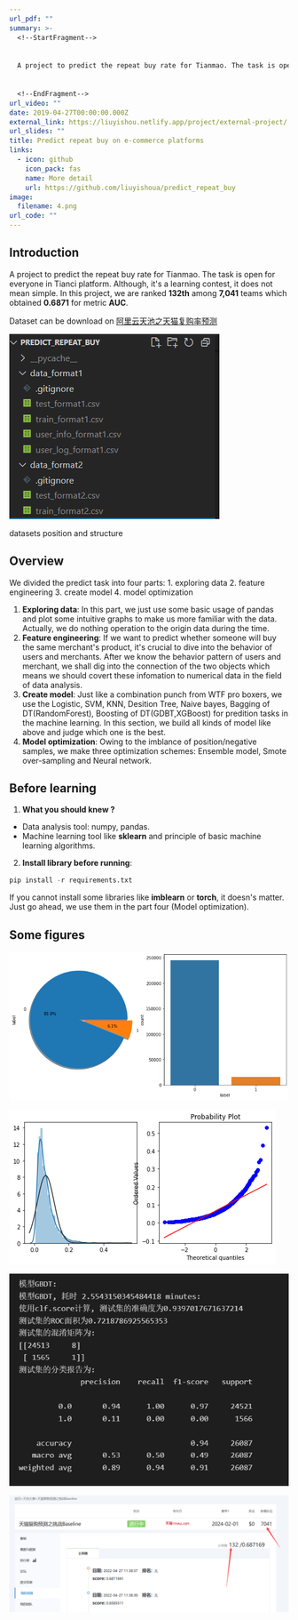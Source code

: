 ```yaml
---
url_pdf: ""
summary: >-
  <!--StartFragment-->


  A project to predict the repeat buy rate for Tianmao. The task is open for everyone in Tianci platform. Although, it's a learning contest, it does not mean simple. In this project, we are ranked **132th** among **7,041** teams which obtained **0.6871** for metric **AUC**.


  <!--EndFragment-->
url_video: ""
date: 2019-04-27T00:00:00.000Z
external_link: https://liuyishou.netlify.app/project/external-project/
url_slides: ""
title: Predict repeat buy on e-commerce platforms
links:
  - icon: github
    icon_pack: fas
    name: More detail
    url: https://github.com/liuyishoua/predict_repeat_buy
image:
  filename: 4.png
url_code: ""
---
```

## Introduction

A project to predict the repeat buy rate for Tianmao. The task is open for everyone in Tianci platform. Although, it's a learning contest, it does not mean simple. In this project, we are ranked **132th** among **7,041** teams which obtained **0.6871** for metric **AUC**.

Dataset can be download on [阿里云天池之天猫复购率预测](https://tianchi.aliyun.com/competition/entrance/231576/introduction?lang=zh-cn)

![data](data.png)

datasets position and structure


## Overview

We divided the predict task into four parts: 1. exploring data 2. feature engineering 3. create model 4. model optimization

1. **Exploring data**: In this part, we just use some basic usage of pandas and plot some intuitive graphs to make us more familiar with the data. Actually, we do nothing operation to the origin data during the time.
2. **Feature engineering**: If we want to predict whether someone will buy the same merchant's product, it's crucial to dive into the behavior of users and merchants. After we know the behavior pattern of users and merchant, we shall dig into the connection of the two objects which means we should covert these infomation to numerical data in the field of data analysis.
3. **Create model**: Just like a combination punch from WTF pro boxers, we use the Logistic, SVM, KNN, Desition Tree, Naive bayes, Bagging of DT(RandomForest), Boosting of DT(GDBT,XGBoost) for predition tasks in the machine learning. In this section, we build all kinds of model like above and judge which one is the best.
4. **Model optimization**: Owing to the imblance of position/negative samples, we make three optimization schemes: Ensemble model, Smote over-sampling and Neural network.

## Before learning

1. **What you should knew ?**

* Data analysis tool: numpy, pandas.
* Machine learning tool like **sklearn** and principle of basic machine learning algorithms.  

2. **Install library before running**:

```python
pip install -r requirements.txt
```

If you cannot install some libraries like **imblearn** or **torch**, it doesn's matter. Just go ahead, we use them in the part four (Model optimization). 

## Some figures

![1](1.png)

![2](2.png)

![3](3.png)

![4](4.png)
